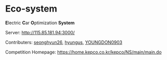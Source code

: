# Eco-system
**E**lectric **C**ar **O**ptimization **System**

Server: http://115.85.181.94:3000/

Contributers: [seonghyun26](https://github.com/seonghyun26), [hyungus](https://github.com/hyungus), [YOUNGDON0903](https://github.com/YOUNGDON0903)

Competition Homepage: https://home.kepco.co.kr/kepco/NS/main/main.do
